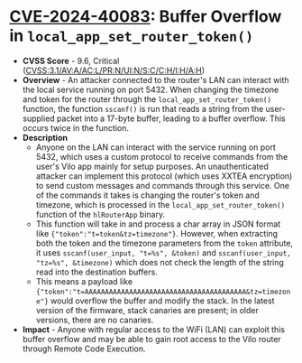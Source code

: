 # [CVE-2024-40083](https://www.cve.org/CVERecord?id=CVE-2024-40083): Buffer Overflow in `local_app_set_router_token()`
* **CVSS Score** - 9.6, Critical ([CVSS:3.1/AV:A/AC:L/PR:N/UI:N/S:C/C:H/I:H/A:H](https://www.first.org/cvss/calculator/3.1#CVSS:3.1/AV:A/AC:L/PR:N/UI:N/S:C/C:H/I:H/A:H))
* **Overview** - An attacker connected to the router's LAN can interact with the local service running on port 5432. When changing the timezone and token for the router through the `local_app_set_router_token()` function, the function `sscanf()` is run that reads a string from the user-supplied packet into a 17-byte buffer, leading to a buffer overflow. This occurs twice in the function.
* **Description**
    * Anyone on the LAN can interact with the service running on port 5432, which uses a custom protocol to receive commands from the user's Vilo app mainly for setup purposes. An unauthenticated attacker can implement this protocol (which uses XXTEA encryption) to send custom messages and commands through this service. One of the commands it takes is changing the router's token and timezone, which is processed in the `local_app_set_router_token()` function of the `hlRouterApp` binary. 
    * This function will take in and process a char array in JSON format like `{"token":"t=token&tz=timezone"}`. However, when extracting both the token and the timezone parameters from the `token` attribute, it uses `sscanf(user_input, "t=%s", &token)` and `sscanf(user_input, "tz=%s", &timezone)` which does not check the length of the string read into the destination buffers. 
    * This means a payload like `{"token":"t=AAAAAAAAAAAAAAAAAAAAAAAAAAAAAAAAAAAAAAAA&tz=timezone"}` would overflow the buffer and modify the stack. In the latest version of the firmware, stack canaries are present; in older versions, there are no canaries. 
* **Impact** - Anyone with regular access to the WiFi (LAN) can exploit this buffer overflow and may be able to gain root access to the Vilo router through Remote Code Execution.